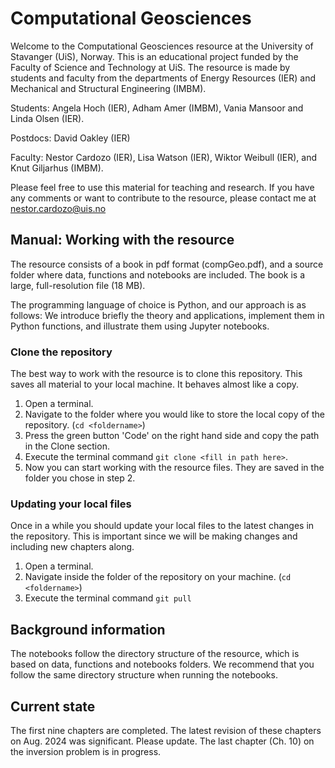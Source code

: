 # Computational Geosciences
Welcome to the Computational Geosciences resource at the University of Stavanger (UiS), Norway. This is an educational project funded by the Faculty of Science and Technology at UiS. The resource is made by students and faculty from the departments of Energy Resources (IER) and Mechanical and Structural Engineering (IMBM). 

Students: Angela Hoch (IER), Adham Amer (IMBM), Vania Mansoor and Linda Olsen (IER).

Postdocs: David Oakley (IER) 

Faculty: Nestor Cardozo (IER), Lisa Watson (IER), Wiktor Weibull (IER), and Knut Giljarhus (IMBM). 

Please feel free to use this material for teaching and research. If you have any comments or want to contribute to the resource, please contact me at [nestor.cardozo@uis.no](mailto:nestor.cardozo@uis.no)

## Manual: Working with the resource
The resource consists of a book in pdf format (compGeo.pdf), and a source folder where data, functions and notebooks are included. The book is a large, full-resolution file (18 MB).

The programming language of choice is Python, and our approach is as follows: We introduce briefly the theory and applications, implement them in Python functions, and illustrate them using Jupyter notebooks. 

### Clone the repository
The best way to work with the resource is to clone this repository. This saves all material to your local machine. It behaves almost like a copy.
1. Open a terminal.
2. Navigate to the folder where you would like to store the local copy of the repository. (`cd <foldername>`)
3. Press the green button 'Code' on the right hand side and copy the path in the Clone section.
4. Execute the terminal command `git clone <fill in path here>`.
5. Now you can start working with the resource files. They are saved in the folder you chose in step 2.

### Updating your local files
Once in a while you should update your local files to the latest changes in the repository. This is important since we will be making changes and including new chapters along.
1. Open a terminal.
2. Navigate inside the folder of the repository on your machine. (`cd <foldername>`)
3. Execute the terminal command `git pull`

## Background information
The notebooks follow the directory structure of the resource, which is based on data, functions and notebooks folders. We recommend that you follow the same directory structure when running the notebooks. 

## Current state
The first nine chapters are completed. The latest revision of these chapters on Aug. 2024 was significant. Please update. The last chapter (Ch. 10) on the inversion problem is in progress.

